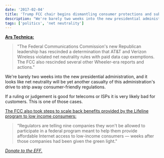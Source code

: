 ```yaml
---
date: '2017-02-04'
title: 'Trump FCC chair begins dismantling consumer protections and subsidies'
description: "We're barely two weeks into the new presidential administration, and it looks like net neutrality will be yet another casualty of this administration's drive to strip away consumer-friendly regulations."
tags: ['politics', 'net neutrality']
---
```


**[Ars Technica:](https://arstechnica.com/tech-policy/2017/02/fcc-rescinds-claim-that-att-and-verizon-violated-net-neutrality/)**

> "The Federal Communications Commission's new Republican leadership has rescinded a determination that AT&T and Verizon Wireless violated net neutrality rules with paid data cap exemptions. The FCC also rescinded several other Wheeler-era reports and actions."<!-- excerpt -->

We're barely two weeks into the new presidential administration, and it looks like net neutrality will be yet another casualty of this administration's drive to strip away consumer-friendly regulations.

If a ruling or judgement is good for telecoms or ISPs it is very likely bad for customers. This is one of those cases.

[The FCC also took steps to scale back benefits provided by the Lifeline program to low income consumers:](https://www.washingtonpost.com/amphtml/news/the-switch/wp/2017/02/03/the-fcc-is-stopping-9-companies-from-providing-subsidized-broadband-to-the-poor/)

> "Regulators are telling nine companies they won't be allowed to participate in a federal program meant to help them provide affordable Internet access to low-income consumers — weeks after those companies had been given the green light."

_[Donate to the EFF.](https://eff.org/donate)_
